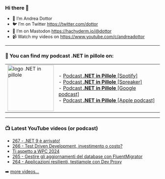 ### Hi there 👋

- 🖖 I’m Andrea Dottor
- 🐦 I’m on Twitter https://twitter.com/dottor
- 🦄 I’m on Mastodon <a rel="me" href="https://hachyderm.io/@dottor">https://hachyderm.io/@dottor</a>
- 📹 Watch my videos on https://www.youtube.com/c/andreadottor

---

### 📢 You can find my podcast **.NET in pillole** on:
  
<table>
  <tr>
    <td>
      <img src="https://www.dottor.net/images/podcast_logo.png" alt="logo .NET in pillole" width="150" height="150" />
    </td>
    <td>  
- <a href="https://open.spotify.com/show/7jyoG6BBmzvScNOqSpVvQQ">Podcast <strong>.NET in Pillole</strong> [Spotify]</a><br />
- <a href="https://www.spreaker.com/show/net-in-pillole">Podcast <strong>.NET in Pillole</strong> [Spreaker]</a><br />
- <a href="https://www.google.com/podcasts?feed=aHR0cHM6Ly93d3cuc3ByZWFrZXIuY29tL3Nob3cvMzY4NTM0NC9lcGlzb2Rlcy9mZWVk">Podcast <strong>.NET in Pillole</strong> [Google podcast]</a><br />
- <a href="https://podcasts.apple.com/it/podcast/net-in-pillole/id1478648398">Podcast <strong>.NET in Pillole</strong> [Apple podcast]</a><br />
    </td>
  </tr>
</table>

---

### 📺 Latest YouTube videos (or podcast)

<!-- YOUTUBE:START -->
- [267 - .NET 9 è arrivato!](https://www.youtube.com/watch?v=5-fySZDO8Ak)
- [266 - Test Driven Development, investimento o costo?](https://www.youtube.com/watch?v=vqL6MNm1FeA)
- [Ti aspetto a WPC 2024](https://www.youtube.com/watch?v=PVcrLhjTJqc)
- [265 - Gestire gli aggiornamenti del database con FluentMigrator](https://www.youtube.com/watch?v=tmD_BUgBle0)
- [264 - Applicazioni resilienti, testiamole con Dev Proxy](https://www.youtube.com/watch?v=KL50wYL2XVQ)
<!-- YOUTUBE:END -->

➡️ [more videos...](https://www.youtube.com/AndreaDottor)



